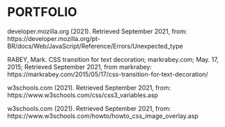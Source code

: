 # PORTFOLIO 
<p>developer.mozilla.org (2021). Retrieved September 2021, from: https://developer.mozilla.org/pt-BR/docs/Web/JavaScript/Reference/Errors/Unexpected_type</p>
<p>RABEY, Mark. CSS transition for text decoration; markrabey.com; May. 17, 2015; Retrieved September 2021, from markrabey: https://markrabey.com/2015/05/17/css-transition-for-text-decoration/</p>
<p>w3schools.com (2021). Retrieved September 2021, from: https://www.w3schools.com/css/css3_variables.asp</p>
<p>w3schools.com (2021). Retrieved September 2021, from: https://www.w3schools.com/howto/howto_css_image_overlay.asp</p>
